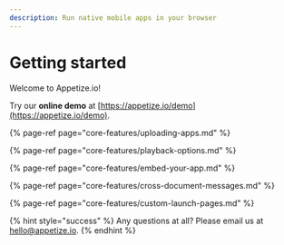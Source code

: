 ```yaml
---
description: Run native mobile apps in your browser
---
```


# Getting started

Welcome to Appetize.io!

Try our **online demo** at [https://appetize.io/demo](https://appetize.io/demo). 

{% page-ref page="core-features/uploading-apps.md" %}

{% page-ref page="core-features/playback-options.md" %}

{% page-ref page="core-features/embed-your-app.md" %}

{% page-ref page="core-features/cross-document-messages.md" %}

{% page-ref page="core-features/custom-launch-pages.md" %}

{% hint style="success" %}
Any questions at all? Please email us at [hello@appetize.io](mailto:hello@appetize.io).
{% endhint %}

